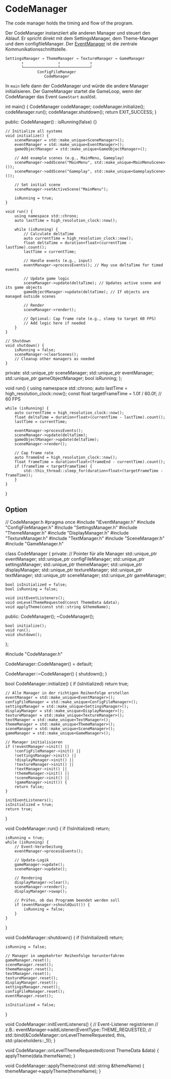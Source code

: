 # CodeManager

The code manager holds the timing and flow of the program.

Der CodeManager instanziiert alle anderen Manager und
steuert den Ablauf. Er spricht direkt mit dem SettingsManager, dem Theme-Manager und dem configfileManager.
Der [EventManager](EventManager.md) ist die zentrale Kommunikationsschnittstelle.

```text
SettingsManager → ThemeManager → TextureManager → GameManager
       ↑               ↑             ↑
       └───────────────┴─────────────┘
              ConfigFileManager
                 CodeManager
```

In `main` liefe dann der CodeManager und würde die andere Manager initialisieren.
Der GameManager startet die GameLoop, wenn der CodeManager das Event `GameStart` auslöst.

int main() {
CodeManager codeManager;
codeManager.initialize();
codeManager.run();
codeManager.shutdown();
return EXIT_SUCCESS;
}

public:
CodeManager() : isRunning(false) {}

    // Initialize all systems
    void initialize() {
        sceneManager = std::make_unique<SceneManager>();
        eventManager = std::make_unique<EventManager>();
        gameObjectManager = std::make_unique<GameObjectManager>();

        // Add example scenes (e.g., MainMenu, Gameplay)
        sceneManager->addScene("MainMenu", std::make_unique<MainMenuScene>());
        sceneManager->addScene("Gameplay", std::make_unique<GameplayScene>());

        // Set initial scene
        sceneManager->setActiveScene("MainMenu");

        isRunning = true;
    }

    void run() {
        using namespace std::chrono;
        auto lastTime = high_resolution_clock::now();

        while (isRunning) {
            // Calculate deltaTime
            auto currentTime = high_resolution_clock::now();
            float deltaTime = duration<float>(currentTime - lastTime).count();
            lastTime = currentTime;

            // Handle events (e.g., input)
            eventManager->processEvents(); // May use deltaTime for timed events

            // Update game logic
            sceneManager->update(deltaTime); // Updates active scene and its game objects
            gameObjectManager->update(deltaTime); // If objects are managed outside scenes

            // Render
            sceneManager->render();

            // Optional: Cap frame rate (e.g., sleep to target 60 FPS)
            // Add logic here if needed
        }
    }

    // Shutdown
    void shutdown() {
        isRunning = false;
        sceneManager->clearScenes();
        // Cleanup other managers as needed
    }

private:
std::unique_ptr<SceneManager> sceneManager;
std::unique_ptr<EventManager> eventManager;
std::unique_ptr<GameObjectManager> gameObjectManager;
bool isRunning;
};

void run() {
using namespace std::chrono;
auto lastTime = high_resolution_clock::now();
const float targetFrameTime = 1.0f / 60.0f; // 60 FPS

    while (isRunning) {
        auto currentTime = high_resolution_clock::now();
        float deltaTime = duration<float>(currentTime - lastTime).count();
        lastTime = currentTime;

        eventManager->processEvents();
        sceneManager->update(deltaTime);
        gameObjectManager->update(deltaTime);
        sceneManager->render();

        // Cap frame rate
        auto frameEnd = high_resolution_clock::now();
        float frameTime = duration<float>(frameEnd - currentTime).count();
        if (frameTime < targetFrameTime) {
            std::this_thread::sleep_for(duration<float>(targetFrameTime - frameTime));
        }
    }

}

## Option

// CodeManager.h
#pragma once
#include "IEventManager.h"
#include "ConfigFileManager.h"
#include "SettingsManager.h"
#include "ThemeManager.h"
#include "DisplayManager.h"
#include "TextureManager.h"
#include "TextManager.h"
#include "SceneManager.h"
#include "GameManager.h"

class CodeManager {
private:
// Pointer für alle Manager
std::unique_ptr<IEventManager> eventManager;
std::unique_ptr<ConfigFileManager> configFileManager;
std::unique_ptr<SettingsManager> settingsManager;
std::unique_ptr<ThemeManager> themeManager;
std::unique_ptr<DisplayManager> displayManager;
std::unique_ptr<TextureManager> textureManager;
std::unique_ptr<TextManager> textManager;
std::unique_ptr<SceneManager> sceneManager;
std::unique_ptr<GameManager> gameManager;

    bool isInitialized = false;
    bool isRunning = false;

    void initEventListeners();
    void onLevelThemeRequested(const ThemeData &data);
    void applyTheme(const std::string &themeName);

public:
CodeManager();
~CodeManager();

    bool initialize();
    void run();
    void shutdown();

};

#include "CodeManager.h"

CodeManager::CodeManager() = default;

CodeManager::~CodeManager() {
shutdown();
}

bool CodeManager::initialize() {
if (isInitialized) return true;

    // Alle Manager in der richtigen Reihenfolge erstellen
    eventManager = std::make_unique<EventManager>();
    configFileManager = std::make_unique<ConfigFileManager>();
    settingsManager = std::make_unique<SettingsManager>();
    displayManager = std::make_unique<DisplayManager>();
    textureManager = std::make_unique<TextureManager>();
    textManager = std::make_unique<TextManager>();
    themeManager = std::make_unique<ThemeManager>();
    sceneManager = std::make_unique<SceneManager>();
    gameManager = std::make_unique<GameManager>();

    // Manager initialisieren
    if (!eventManager->init() || 
        !configFileManager->init() ||
        !settingsManager->init() ||
        !displayManager->init() ||
        !textureManager->init() ||
        !textManager->init() ||
        !themeManager->init() ||
        !sceneManager->init() ||
        !gameManager->init()) {
        return false;
    }

    initEventListeners();
    isInitialized = true;
    return true;

}

void CodeManager::run() {
if (!isInitialized) return;

    isRunning = true;
    while (isRunning) {
        // Event-Verarbeitung
        eventManager->processEvents();
        
        // Update-Logik
        gameManager->update();
        sceneManager->update();
        
        // Rendering
        displayManager->clear();
        sceneManager->render();
        displayManager->swap();
        
        // Prüfen, ob das Programm beendet werden soll
        if (eventManager->shouldQuit()) {
            isRunning = false;
        }
    }

}

void CodeManager::shutdown() {
if (!isInitialized) return;

    isRunning = false;
    
    // Manager in umgekehrter Reihenfolge herunterfahren
    gameManager.reset();
    sceneManager.reset();
    themeManager.reset();
    textManager.reset();
    textureManager.reset();
    displayManager.reset();
    settingsManager.reset();
    configFileManager.reset();
    eventManager.reset();
    
    isInitialized = false;

}

void CodeManager::initEventListeners() {
// Event-Listener registrieren
// z.B.: eventManager->addListener(EventType::THEME_REQUESTED,
// std::bind(&CodeManager::onLevelThemeRequested, this, std::placeholders::_1));
}

void CodeManager::onLevelThemeRequested(const ThemeData &data) {
applyTheme(data.themeName);
}

void CodeManager::applyTheme(const std::string &themeName) {
themeManager->applyTheme(themeName);
}